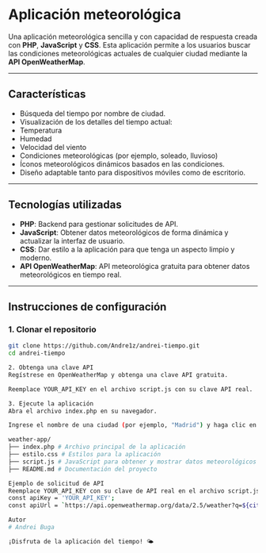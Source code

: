 # Aplicación meteorológica

Una aplicación meteorológica sencilla y con capacidad de respuesta creada con **PHP**, **JavaScript** y **CSS**. Esta aplicación permite a los usuarios buscar las condiciones meteorológicas actuales de cualquier ciudad mediante la **API OpenWeatherMap**.

---

## Características
- Búsqueda del tiempo por nombre de ciudad.
- Visualización de los detalles del tiempo actual:
- Temperatura
- Humedad
- Velocidad del viento
- Condiciones meteorológicas (por ejemplo, soleado, lluvioso)
- Íconos meteorológicos dinámicos basados ​​en las condiciones.
- Diseño adaptable tanto para dispositivos móviles como de escritorio.

---

## Tecnologías utilizadas
- **PHP**: Backend para gestionar solicitudes de API.
- **JavaScript**: Obtener datos meteorológicos de forma dinámica y actualizar la interfaz de usuario.
- **CSS**: Dar estilo a la aplicación para que tenga un aspecto limpio y moderno.
- **API OpenWeatherMap**: API meteorológica gratuita para obtener datos meteorológicos en tiempo real.

---

## Instrucciones de configuración

### 1. Clonar el repositorio
```bash
git clone https://github.com/Andre1z/andrei-tiempo.git
cd andrei-tiempo

2. Obtenga una clave API
Regístrese en OpenWeatherMap y obtenga una clave API gratuita.

Reemplace YOUR_API_KEY en el archivo script.js con su clave API real.

3. Ejecute la aplicación
Abra el archivo index.php en su navegador.

Ingrese el nombre de una ciudad (por ejemplo, "Madrid") y haga clic en "Ver tiempo".

weather-app/
├── index.php # Archivo principal de la aplicación
├── estilo.css # Estilos para la aplicación
├── script.js # JavaScript para obtener y mostrar datos meteorológicos
├── README.md # Documentación del proyecto

Ejemplo de solicitud de API
Reemplace YOUR_API_KEY con su clave de API real en el archivo script.js:
const apiKey = 'YOUR_API_KEY';
const apiUrl = `https://api.openweathermap.org/data/2.5/weather?q=${city}&appid=${apiKey}&units=metric`;

Autor
# Andrei Buga

¡Disfruta de la aplicación del tiempo! 🌤️
